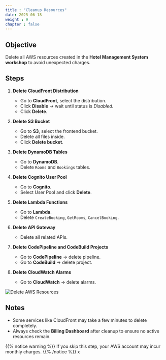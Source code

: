 ```yaml
---
title : "Cleanup Resources"
date: 2025-06-18
weight : 9
chapter : false
---
```


## Objective

Delete all AWS resources created in the **Hotel Management System workshop** to avoid unexpected charges.

## Steps

1. **Delete CloudFront Distribution**
   - Go to **CloudFront**, select the distribution.
   - Click **Disable** → wait until status is *Disabled*.
   - Click **Delete**.

2. **Delete S3 Bucket**
   - Go to **S3**, select the frontend bucket.
   - Delete all files inside.
   - Click **Delete bucket**.

3. **Delete DynamoDB Tables**
   - Go to **DynamoDB**.
   - Delete `Rooms` and `Bookings` tables.

4. **Delete Cognito User Pool**
   - Go to **Cognito**.
   - Select User Pool and click **Delete**.

5. **Delete Lambda Functions**
   - Go to **Lambda**.
   - Delete `CreateBooking`, `GetRooms`, `CancelBooking`.

6. **Delete API Gateway**
   - Delete all related APIs.

7. **Delete CodePipeline and CodeBuild Projects**
   - Go to **CodePipeline** → delete pipeline.
   - Go to **CodeBuild** → delete project.

8. **Delete CloudWatch Alarms**
   - Go to **CloudWatch** → delete alarms.

![Delete AWS Resources](images/delete_resources.png)

## Notes

- Some services like CloudFront may take a few minutes to delete completely.
- Always check the **Billing Dashboard** after cleanup to ensure no active resources remain.

{{% notice warning %}}
If you skip this step, your AWS account may incur monthly charges.
{{% /notice %}}
x
